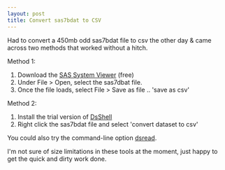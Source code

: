 ```yaml
---
layout: post
title: Convert sas7bdat to CSV
---
```


Had to convert a 450mb odd sas7bdat file to csv the other day & came across two methods that worked without a hitch.

Method 1:

1. Download the [SAS System Viewer](http://support.sas.com/demosdownloads/sysdep_t1.jsp?packageID=000176) (free)
2. Under File > Open, select the sas7dbat file. 
3. Once the file loads, select File > Save as file .. 'save as csv'

Method 2:

1. Install the trial version of [DsShell](http://www.oview.co.uk/dsshell/)
2. Right click the sas7bdat file and select 'convert dataset to csv'

You could also try  the command-line option [dsread](http://www.oview.co.uk/dsread/).

I'm not sure of size limitations in these tools at the moment, just happy to get the quick and dirty work done.
